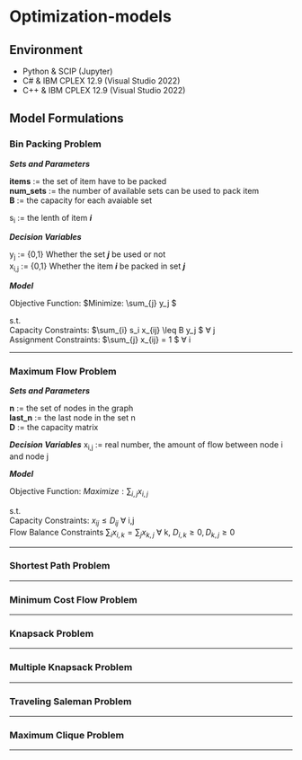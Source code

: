 # Optimization-models

## Environment
* Python & SCIP (Jupyter)
* C# & IBM CPLEX 12.9 (Visual Studio 2022)
* C++ & IBM CPLEX 12.9 (Visual Studio 2022)

## Model Formulations

### Bin Packing Problem

***Sets and Parameters***

__items__ := the set of item have to be packed <br />
__num_sets__ := the number of available sets can be used to pack item <br />
__B__ := the capacity for each avaiable set <br />

s<sub>i</sub> := the lenth of item ***i*** <br />

***Decision Variables***

y<sub>j</sub> := {0,1} Whether the set ***j*** be used or not <br />
x<sub>i,j</sub> := {0,1} Whether the item ***i*** be packed in set ***j***

***Model***

Objective Function:
$Minimize:  \sum_{j} y_j $

s.t.<br />
Capacity Constraints: 
$\sum_{i} s_i x_{ij} \leq B y_j $ 
∀ j
<br />
Assignment Constraints: 
$\sum_{j} x_{ij} = 1 $
∀ i
***

### Maximum Flow Problem

***Sets and Parameters***

__n__ := the set of nodes in the graph <br />
__last_n__ := the last node in the set n <br />
__D__ := the capacity matrix <br />

***Decision Variables***
x<sub>i,j</sub> := real number, the amount of flow between node i and node j <br />

***Model***

Objective Function:
$Maximize: \sum_{i,j} x_{i,j}$

s.t.<br />
Capacity Constraints:
$x_{ij} \leq D_{ij}$
∀ i,j
<br />
Flow Balance Constraints
$\sum_{i} x_{i,k} = \sum_{j} x_{k,j}$
∀ k, $D_{i,k} \geq 0, D_{k,j} \geq 0$

***

### Shortest Path Problem

***

### Minimum Cost Flow Problem

***

###  Knapsack Problem

***

### Multiple Knapsack Problem

***

### Traveling Saleman Problem

***

### Maximum Clique Problem

***

